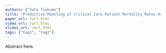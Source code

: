```yaml
---
authors: ["Yuta Tsukumo"]
title: "Predictive Modeling of Critical Care Patient Mortality Rates Using Neural Networks: A Study on US Healthcare Data"
paper_url: /url.html
video_url: /url.html
slides_url: /url.html
tags: ["tag1", "tag2"]
---
```


Abstract here.
